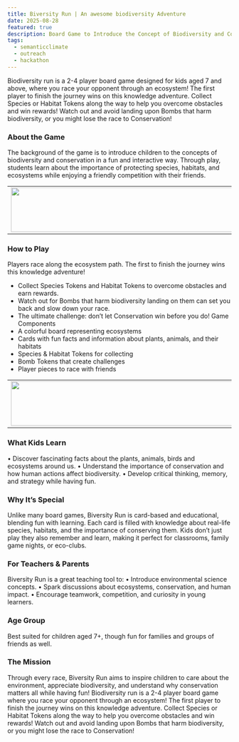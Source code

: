 ```yaml
---
title: Biversity Run | An awesome biodiversity Adventure  
date: 2025-08-28
featured: true
description: Board Game to Introduce the Concept of Biodiversity and Conservation 
tags:
  - semanticclimate
  - outreach
  - hackathon
---
```


Biodiversity run is a 2-4 player board game designed for kids aged 7 and above, where you race your opponent through an ecosystem! The first player to finish the journey wins on this knowledge adventure. Collect Species or Habitat Tokens along the way to help you overcome obstacles and win rewards! Watch out and avoid landing upon Bombs that harm biodiversity, or you might lose the race to Conservation!

### About the Game
The background of the game is to introduce children to the concepts of biodiversity and conservation in a fun and interactive way. Through play, students learn about the importance of protecting species, habitats, and ecosystems while enjoying a friendly competition with their friends.

<table>
  <tr>
    <td>
      <img src='{{ "/static/img/events_all/game_pic1.png" | url }}' width="500" height="100">
    </td>
  </tr>
</table>

### How to Play
Players race along the ecosystem path. The first to finish the journey wins this knowledge adventure!
- Collect Species Tokens and Habitat Tokens to overcome obstacles and earn
rewards.
- Watch out for Bombs that harm biodiversity landing on them can set you back
and slow down your race.
- The ultimate challenge: don’t let Conservation win before you do!
Game Components
- A colorful board representing ecosystems
- Cards with fun facts and information about plants, animals, and their habitats
- Species & Habitat Tokens for collecting
- Bomb Tokens that create challenges
- Player pieces to race with friends

<table>
  <tr>
    <td>
      <img src='{{ "/static/img/events_all/game_pic2.png" | url }}' width="500" height="100">
    </td>
  </tr>
</table>

### What Kids Learn
• Discover fascinating facts about the plants, animals, birds and ecosystems
around us.
• Understand the importance of conservation and how human actions affect
biodiversity.
• Develop critical thinking, memory, and strategy while having fun.

### Why It’s Special
Unlike many board games, Biversity Run is card-based and educational, blending
fun with learning. Each card is filled with knowledge about real-life species, habitats,
and the importance of conserving them. Kids don’t just play they also remember and
learn, making it perfect for classrooms, family game nights, or eco-clubs.

### For Teachers & Parents
Biversity Run is a great teaching tool to:
• Introduce environmental science concepts.
• Spark discussions about ecosystems, conservation, and human impact.
• Encourage teamwork, competition, and curiosity in young learners.

### Age Group
Best suited for children aged 7+, though fun for families and groups of friends as well.

### The Mission
Through every race, Biversity Run aims to inspire children to care about the
environment, appreciate biodiversity, and understand why conservation matters all
while having fun!
Biodiversity run is a 2-4 player board game where you race your opponent through an
ecosystem! The first player to finish the journey wins on this knowledge adventure.
Collect Species or Habitat Tokens along the way to help you overcome obstacles and
win rewards! Watch out and avoid landing upon Bombs that harm biodiversity, or you
might lose the race to Conservation!